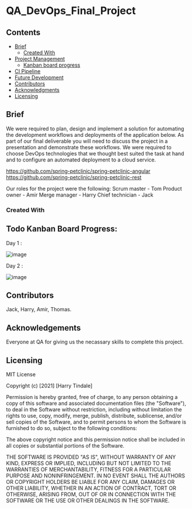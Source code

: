 # QA_DevOps_Final_Project

## Contents
* [Brief](https://github.com/hjt523/QA_DevOps_Final_Project#brief)
   * [Created With](https://github.com/hjt523/QA_DevOps_Final_Project#created-with)
* [Project Management](https://github.com/hjt523/QA_DevOps_Final_Project#project-management)
   * [Kanban board progress](https://github.com/hjt523/QA_DevOps_Final_Project#todo-kanban-board-progress)
* [CI Pipeline](https://github.com/hjt523/QA_DevOps_Final_Project#ci-pipeline)
* [Future Development](https://github.com/hjt523/QA_DevOps_Final_Project#future-development)
* [Contributors](https://github.com/hjt523/QA_DevOps_Final_Project#contributors)
* [Acknowledgments](https://github.com/hjt523/QA_DevOps_Final_Project#acknowledgements)
* [Licensing](https://github.com/hjt523/QA_DevOps_Final_Project#licensing)

## Brief 

We were required to plan, design and implement a solution for automating the development workflows and deployments of the application below. As part of our final deliverable you will need to discuss the project in a presentation and demonstrate these workflows. We were required to choose DevOps technologies that we thought best suited the task at hand and to configure an automated deployment to a cloud service. 

https://github.com/spring-petclinic/spring-petclinic-angular
https://github.com/spring-petclinic/spring-petclinic-rest

Our roles for the project were the following:
Scrum master - Tom
Product owner - Amir
Merge manager - Harry
Chief technician - Jack

### Created With



## Todo Kanban Board Progress:

Day  1 :

![image](https://user-images.githubusercontent.com/81659044/124495718-5e3d7280-ddb0-11eb-8980-347d07153d50.png)

Day 2 :

![image](https://user-images.githubusercontent.com/81659044/124634741-98754580-de7e-11eb-8c47-fd9d32e98c11.png)

## Contributors

Jack, Harry, Amir, Thomas. 

## Acknowledgements

Everyone at QA for giving us the necassary skills to complete this project.

## Licensing 

MIT License

Copyright (c) [2021] [Harry Tindale]

Permission is hereby granted, free of charge, to any person obtaining a copy
of this software and associated documentation files (the "Software"), to deal
in the Software without restriction, including without limitation the rights
to use, copy, modify, merge, publish, distribute, sublicense, and/or sell
copies of the Software, and to permit persons to whom the Software is
furnished to do so, subject to the following conditions:

The above copyright notice and this permission notice shall be included in all
copies or substantial portions of the Software.

THE SOFTWARE IS PROVIDED "AS IS", WITHOUT WARRANTY OF ANY KIND, EXPRESS OR
IMPLIED, INCLUDING BUT NOT LIMITED TO THE WARRANTIES OF MERCHANTABILITY,
FITNESS FOR A PARTICULAR PURPOSE AND NONINFRINGEMENT. IN NO EVENT SHALL THE
AUTHORS OR COPYRIGHT HOLDERS BE LIABLE FOR ANY CLAIM, DAMAGES OR OTHER
LIABILITY, WHETHER IN AN ACTION OF CONTRACT, TORT OR OTHERWISE, ARISING FROM,
OUT OF OR IN CONNECTION WITH THE SOFTWARE OR THE USE OR OTHER DEALINGS IN THE
SOFTWARE.
